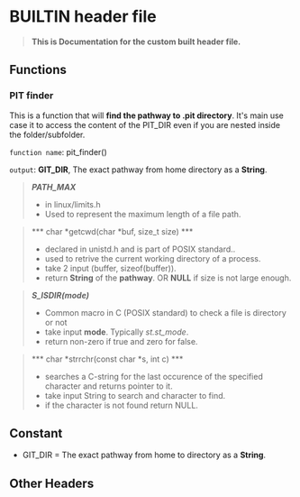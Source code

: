 # BUILTIN header file
> **This is Documentation for the custom built header file.**

## Functions

### PIT finder 
This is a function that will **find the pathway to .pit directory**. It's main use case it to access the content of the PIT_DIR even if you are nested inside the folder/subfolder.

`function name`: pit_finder()

`output`: **GIT_DIR**, The exact pathway from home directory as a **String**.

> ***PATH_MAX***
> - in linux/limits.h
> - Used to represent the maximum length of a file path.

> *** char *getcwd(char *buf, size_t size) ***
> - declared in unistd.h and is part of POSIX standard..
> - used to retrive the current working directory of a process.
> - take 2 input (buffer, sizeof(buffer)).
> - return **String** of the **pathway**. OR **NULL** if size is not large enough.
 
> ***S_ISDIR(mode)***
> - Common macro in C (POSIX standard) to check a file is directory or not
> - take input **mode**. Typically *st.st_mode*.
> - return non-zero if true and zero for false.

> *** char *strrchr(const char *s, int c) ***
> - searches a C-string for the last occurence of the specified character and returns pointer to it.
> - take input String to search and character to find.
> - if the character is not found return NULL.

## Constant

* GIT_DIR = The exact pathway from home to directory as a **String**.

## Other Headers
